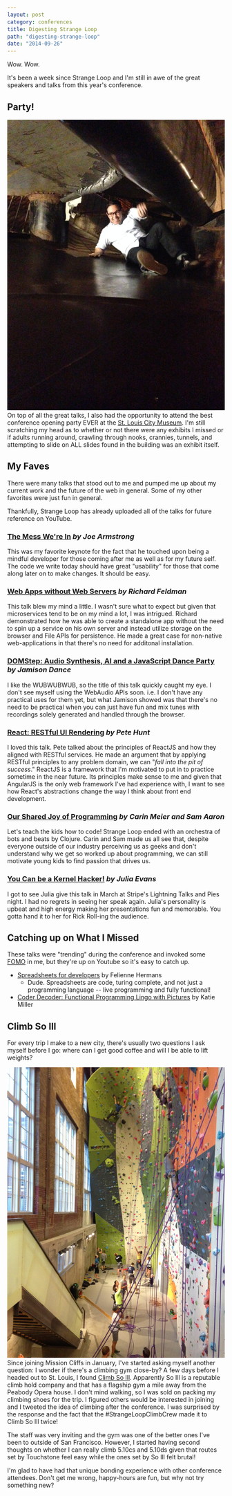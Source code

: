 ```yaml
---
layout: post
category: conferences
title: Digesting Strange Loop
path: "digesting-strange-loop"
date: "2014-09-26"
---
```

Wow. Wow.

It's been a week since Strange Loop and I'm still in awe of the
great speakers and talks from this year's conference.

## Party!
![Party](stl_slide.jpg)
On top of all the great talks, I also had the opportunity to attend the best conference
opening party EVER at the [St. Louis City Museum](http://www.citymuseum.org/).
I'm still scratching my head as to whether or not there were any exhibits I missed
or if adults running around, crawling through nooks, crannies, tunnels, and attempting
to slide on ALL slides found in the building was an exhibit itself.

## My Faves

There were many talks that stood out to me and pumped me up about my current work and
the future of the web in general. Some of my other favorites were just fun in general.

Thankfully, Strange Loop has already uploaded all of the talks for future reference on YouTube.

### [The Mess We're In](https://www.youtube.com/watch?v=lKXe3HUG2l4) _by Joe Armstrong_
This was my favorite keynote for the fact that he touched upon being a mindful
developer for those coming after me as well as for my future self. The code we write today should
have great "usability" for those that come along later on to make changes. It should be easy.

### [Web Apps without Web Servers](https://www.youtube.com/watch?v=WqV5kqaFRDU) _by Richard Feldman_
This talk blew my mind a little. I wasn't sure what to expect but given that microservices tend to be on my mind a lot, I was intrigued.
Richard demonstrated how he was able to create a standalone app without the need to spin up a service on his own server and instead utilize
storage on the browser and File APIs for persistence. He made a great case for non-native web-applications in that there's no need for additonal
installation.

### [DOMStep: Audio Synthesis, AI and a JavaScript Dance Party](https://www.youtube.com/watch?v=QAwbjMdXj-Y) _by Jamison Dance_
I like the WUBWUBWUB, so the title of this talk quickly caught my eye. I don't see myself using the WebAudio APIs soon. i.e. I don't have any
practical uses for them yet, but what Jamison showed was that there's no need to be practical when you can just have fun and mix tunes with recordings
solely generated and handled through the browser.

### [React: RESTful UI Rendering](https://www.youtube.com/watch?v=IVvHPPcl2TM) _by Pete Hunt_
I loved this talk. Pete talked about the principles of ReactJS and how they aligned with RESTful services. He made an argument that by applying RESTful principles to any
problem domain, we can "_fall into the pit of success_."
ReactJS is a framework that I'm motivated to put in to practice sometime in the near future.
Its principles make sense to me and given that AngularJS is the only web framework I've had experience with,
I want to see how React's abstractions change the way I think about front end development.

### [Our Shared Joy of Programming](https://www.youtube.com/watch?v=3_zW63dcZB0) _by Carin Meier and Sam Aaron_
Let's teach the kids how to code! Strange Loop ended with an orchestra of bots and beats by Clojure. Carin and Sam made us all see that, despite 
everyone outside of our industry perceiving us as geeks and don't understand why we get so worked up about programming,
we can still motivate young kids to find passion that drives us.

### [You Can be a Kernel Hacker!](https://www.youtube.com/watch?v=0IQlpFWTFbM) _by Julia Evans_
I got to see Julia give this talk in March at Stripe's Lightning Talks and Pies night. I had no regrets in seeing her speak again.
Julia's personality is upbeat and high energy making her presentations fun and memorable. You gotta hand it to her for Rick Roll-ing the audience.

## Catching up on What I Missed

These talks were "trending" during the conference and invoked some [FOMO](https://en.wikipedia.org/wiki/Fear_of_missing_out) in me, but they're up on Youtube so it's easy to catch up.

* [Spreadsheets for developers](https://www.youtube.com/watch?v=0CKru5d4GPk) by Felienne Hermans
    * Dude. Spreadsheets are code, turing complete, and not just a programming language -- live programming and fully functional!
* [Coder Decoder: Functional Programming Lingo with Pictures](https://www.youtube.com/watch?v=uwrCQmpZ8Ts) by Katie Miller

## Climb So Ill
For every trip I make to a new city, there's usually two questions I ask myself before I go: where can I get good coffee and
will I be able to lift weights?

![Climb So Ill](stl_climb.jpg)
Since joining Mission Cliffs in January, I've started asking myself another question: I wonder if there's a climbing gym close-by?
A few days before I headed out to St. Louis, I found [Climb So Ill](http://climbsoill.com). Apparently So Ill is a reputable climb hold company and that has a flagship gym a mile away from the Peabody Opera house.
I don't mind walking, so I was sold on packing my climbing shoes for the trip. I figured others would be interested in joining and I tweeted the idea of climbing after the conference. 
I was surprised by the response and the fact that the #StrangeLoopClimbCrew made it to Climb So Ill twice!

The staff was very inviting and the gym was one of the better ones I've been to outside of San Francisco. However, I started having
second thoughts on whether I can really climb 5.10cs and 5.10ds given that routes set by Touchstone feel easy while the ones set by So Ill felt brutal!

I'm glad to have had that unique bonding experience with other conference attendees. Don't get me wrong, happy-hours are fun, but why not try something new?
